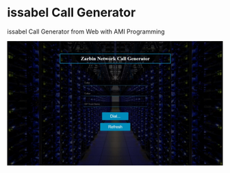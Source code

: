 # issabel Call Generator
issabel Call Generator from Web with AMI Programming

<img src="ZarbinNetwork.jpg">
